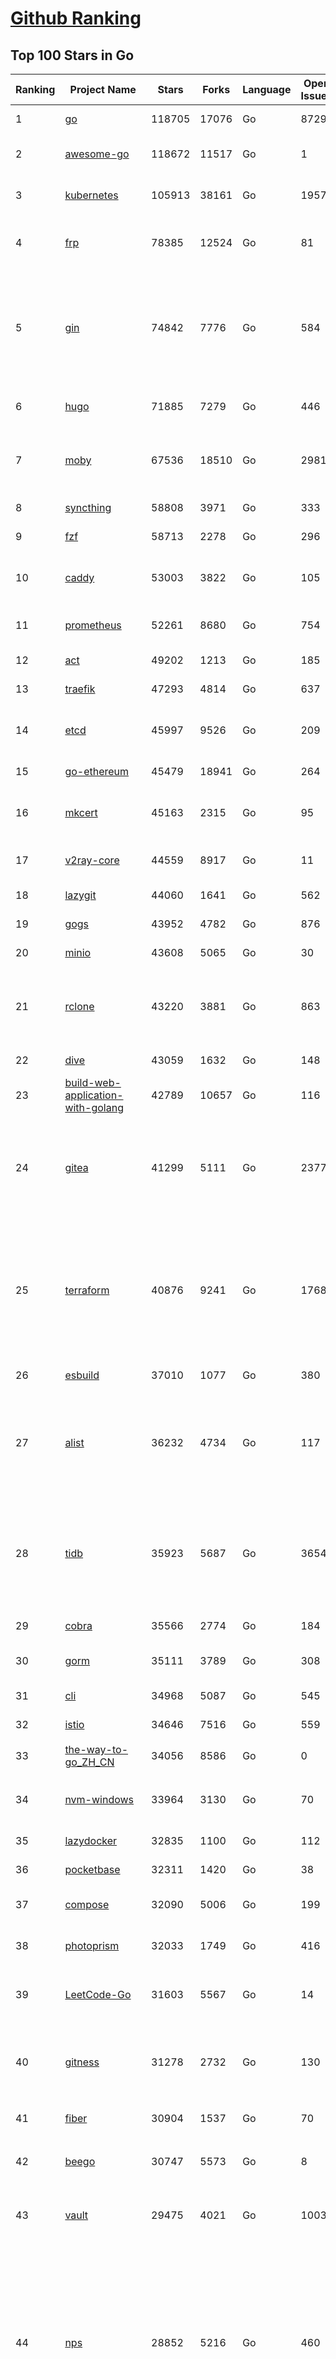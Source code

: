 [Github Ranking](../README.md)
==========

## Top 100 Stars in Go

| Ranking | Project Name | Stars | Forks | Language | Open Issues | Description | Last Commit |
| ------- | ------------ | ----- | ----- | -------- | ----------- | ----------- | ----------- |
| 1 | [go](https://github.com/golang/go) | 118705 | 17076 | Go | 8729 | The Go programming language | 2024-03-21T00:53:42Z |
| 2 | [awesome-go](https://github.com/avelino/awesome-go) | 118672 | 11517 | Go | 1 | A curated list of awesome Go frameworks, libraries and software | 2024-03-21T02:43:07Z |
| 3 | [kubernetes](https://github.com/kubernetes/kubernetes) | 105913 | 38161 | Go | 1957 | Production-Grade Container Scheduling and Management | 2024-03-21T00:47:25Z |
| 4 | [frp](https://github.com/fatedier/frp) | 78385 | 12524 | Go | 81 | A fast reverse proxy to help you expose a local server behind a NAT or firewall to the internet. | 2024-03-20T09:18:46Z |
| 5 | [gin](https://github.com/gin-gonic/gin) | 74842 | 7776 | Go | 584 | Gin is a HTTP web framework written in Go (Golang). It features a Martini-like API with much better performance -- up to 40 times faster. If you need smashing performance, get yourself some Gin. | 2024-03-20T13:23:33Z |
| 6 | [hugo](https://github.com/gohugoio/hugo) | 71885 | 7279 | Go | 446 | The world’s fastest framework for building websites. | 2024-03-20T15:53:17Z |
| 7 | [moby](https://github.com/moby/moby) | 67536 | 18510 | Go | 2981 | The Moby Project - a collaborative project for the container ecosystem to assemble container-based systems | 2024-03-21T02:52:50Z |
| 8 | [syncthing](https://github.com/syncthing/syncthing) | 58808 | 3971 | Go | 333 | Open Source Continuous File Synchronization | 2024-03-19T01:22:53Z |
| 9 | [fzf](https://github.com/junegunn/fzf) | 58713 | 2278 | Go | 296 | :cherry_blossom: A command-line fuzzy finder | 2024-03-20T23:33:29Z |
| 10 | [caddy](https://github.com/caddyserver/caddy) | 53003 | 3822 | Go | 105 | Fast and extensible multi-platform HTTP/1-2-3 web server with automatic HTTPS | 2024-03-20T22:12:57Z |
| 11 | [prometheus](https://github.com/prometheus/prometheus) | 52261 | 8680 | Go | 754 | The Prometheus monitoring system and time series database. | 2024-03-20T19:02:51Z |
| 12 | [act](https://github.com/nektos/act) | 49202 | 1213 | Go | 185 | Run your GitHub Actions locally 🚀 | 2024-03-20T17:39:51Z |
| 13 | [traefik](https://github.com/traefik/traefik) | 47293 | 4814 | Go | 637 | The Cloud Native Application Proxy | 2024-03-20T09:39:59Z |
| 14 | [etcd](https://github.com/etcd-io/etcd) | 45997 | 9526 | Go | 209 | Distributed reliable key-value store for the most critical data of a distributed system | 2024-03-21T02:34:55Z |
| 15 | [go-ethereum](https://github.com/ethereum/go-ethereum) | 45479 | 18941 | Go | 264 | Official Go implementation of the Ethereum protocol | 2024-03-21T01:43:59Z |
| 16 | [mkcert](https://github.com/FiloSottile/mkcert) | 45163 | 2315 | Go | 95 | A simple zero-config tool to make locally trusted development certificates with any names you'd like. | 2024-03-05T14:04:53Z |
| 17 | [v2ray-core](https://github.com/v2ray/v2ray-core) | 44559 | 8917 | Go | 11 | A platform for building proxies to bypass network restrictions. | 2024-03-20T05:28:36Z |
| 18 | [lazygit](https://github.com/jesseduffield/lazygit) | 44060 | 1641 | Go | 562 | simple terminal UI for git commands | 2024-03-20T20:04:22Z |
| 19 | [gogs](https://github.com/gogs/gogs) | 43952 | 4782 | Go | 876 | Gogs is a painless self-hosted Git service | 2024-03-20T23:02:58Z |
| 20 | [minio](https://github.com/minio/minio) | 43608 | 5065 | Go | 30 | The Object Store for AI Data Infrastructure | 2024-03-21T01:12:38Z |
| 21 | [rclone](https://github.com/rclone/rclone) | 43220 | 3881 | Go | 863 | "rsync for cloud storage" - Google Drive, S3, Dropbox, Backblaze B2, One Drive, Swift, Hubic, Wasabi, Google Cloud Storage, Yandex Files | 2024-03-20T15:48:49Z |
| 22 | [dive](https://github.com/wagoodman/dive) | 43059 | 1632 | Go | 148 | A tool for exploring each layer in a docker image | 2024-03-20T17:29:35Z |
| 23 | [build-web-application-with-golang](https://github.com/astaxie/build-web-application-with-golang) | 42789 | 10657 | Go | 116 | A golang ebook intro how to build a web with golang | 2024-01-12T19:57:29Z |
| 24 | [gitea](https://github.com/go-gitea/gitea) | 41299 | 5111 | Go | 2377 | Git with a cup of tea! Painless self-hosted all-in-one software development service, including Git hosting, code review, team collaboration, package registry and CI/CD | 2024-03-21T02:50:58Z |
| 25 | [terraform](https://github.com/hashicorp/terraform) | 40876 | 9241 | Go | 1768 | Terraform enables you to safely and predictably create, change, and improve infrastructure. It is a source-available tool that codifies APIs into declarative configuration files that can be shared amongst team members, treated as code, edited, reviewed, and versioned. | 2024-03-20T21:02:30Z |
| 26 | [esbuild](https://github.com/evanw/esbuild) | 37010 | 1077 | Go | 380 | An extremely fast bundler for the web | 2024-03-18T12:25:03Z |
| 27 | [alist](https://github.com/alist-org/alist) | 36232 | 4734 | Go | 117 | 🗂️A file list/WebDAV program that supports multiple storages, powered by Gin and Solidjs. / 一个支持多存储的文件列表/WebDAV程序，使用 Gin 和 Solidjs。 | 2024-03-20T22:31:23Z |
| 28 | [tidb](https://github.com/pingcap/tidb) | 35923 | 5687 | Go | 3654 | TiDB is an open-source, cloud-native, distributed, MySQL-Compatible database for elastic scale and real-time analytics. Try AI-powered Chat2Query free at : https://tidbcloud.com/free-trial | 2024-03-21T02:29:49Z |
| 29 | [cobra](https://github.com/spf13/cobra) | 35566 | 2774 | Go | 184 | A Commander for modern Go CLI interactions | 2024-03-12T10:42:47Z |
| 30 | [gorm](https://github.com/go-gorm/gorm) | 35111 | 3789 | Go | 308 | The fantastic ORM library for Golang, aims to be developer friendly | 2024-03-20T11:51:52Z |
| 31 | [cli](https://github.com/cli/cli) | 34968 | 5087 | Go | 545 | GitHub’s official command line tool | 2024-03-21T00:41:30Z |
| 32 | [istio](https://github.com/istio/istio) | 34646 | 7516 | Go | 559 | Connect, secure, control, and observe services. | 2024-03-21T02:27:07Z |
| 33 | [the-way-to-go_ZH_CN](https://github.com/unknwon/the-way-to-go_ZH_CN) | 34056 | 8586 | Go | 0 | 《The Way to Go》中文译本，中文正式名《Go 入门指南》 | 2024-02-02T08:48:40Z |
| 34 | [nvm-windows](https://github.com/coreybutler/nvm-windows) | 33964 | 3130 | Go | 70 | A node.js version management utility for Windows. Ironically written in Go. | 2024-03-18T15:56:02Z |
| 35 | [lazydocker](https://github.com/jesseduffield/lazydocker) | 32835 | 1100 | Go | 112 | The lazier way to manage everything docker | 2024-03-02T03:03:43Z |
| 36 | [pocketbase](https://github.com/pocketbase/pocketbase) | 32311 | 1420 | Go | 38 | Open Source realtime backend in 1 file | 2024-03-20T21:52:34Z |
| 37 | [compose](https://github.com/docker/compose) | 32090 | 5006 | Go | 199 | Define and run multi-container applications with Docker | 2024-03-20T18:42:15Z |
| 38 | [photoprism](https://github.com/photoprism/photoprism) | 32033 | 1749 | Go | 416 | AI-Powered Photos App for the Decentralized Web 🌈💎✨ | 2024-03-16T21:59:38Z |
| 39 | [LeetCode-Go](https://github.com/halfrost/LeetCode-Go) | 31603 | 5567 | Go | 14 | ✅ Solutions to LeetCode by Go, 100% test coverage, runtime beats 100% / LeetCode 题解 | 2024-02-05T19:38:45Z |
| 40 | [gitness](https://github.com/harness/gitness) | 31278 | 2732 | Go | 130 | Gitness is an Open Source developer platform with Source Control management, Continuous Integration and Continuous Delivery. | 2024-03-21T02:08:04Z |
| 41 | [fiber](https://github.com/gofiber/fiber) | 30904 | 1537 | Go | 70 | ⚡️ Express inspired web framework written in Go | 2024-03-20T16:22:02Z |
| 42 | [beego](https://github.com/beego/beego) | 30747 | 5573 | Go | 8 | beego is an open-source, high-performance web framework for the Go programming language. | 2024-03-18T13:26:42Z |
| 43 | [vault](https://github.com/hashicorp/vault) | 29475 | 4021 | Go | 1003 | A tool for secrets management, encryption as a service, and privileged access management | 2024-03-21T01:30:26Z |
| 44 | [nps](https://github.com/ehang-io/nps) | 28852 | 5216 | Go | 460 | 一款轻量级、高性能、功能强大的内网穿透代理服务器。支持tcp、udp、socks5、http等几乎所有流量转发，可用来访问内网网站、本地支付接口调试、ssh访问、远程桌面，内网dns解析、内网socks5代理等等……，并带有功能强大的web管理端。a lightweight, high-performance, powerful intranet penetration proxy server, with a powerful web management terminal. | 2024-01-11T03:38:31Z |
| 45 | [cockroach](https://github.com/cockroachdb/cockroach) | 28846 | 3597 | Go | 4672 | CockroachDB - the open source, cloud-native distributed SQL database. | 2024-03-21T02:59:50Z |
| 46 | [echo](https://github.com/labstack/echo) | 28228 | 2195 | Go | 43 | High performance, minimalist Go web framework | 2024-03-18T10:48:36Z |
| 47 | [minikube](https://github.com/kubernetes/minikube) | 28194 | 4726 | Go | 969 | Run Kubernetes locally | 2024-03-20T22:54:09Z |
| 48 | [consul](https://github.com/hashicorp/consul) | 27662 | 4359 | Go | 1142 | Consul is a distributed, highly available, and data center aware solution to connect and configure applications across dynamic, distributed infrastructure. | 2024-03-20T20:29:45Z |
| 49 | [go-zero](https://github.com/zeromicro/go-zero) | 27311 | 3763 | Go | 292 | A cloud-native Go microservices framework with cli tool for productivity. | 2024-03-20T15:34:07Z |
| 50 | [v2ray-core](https://github.com/v2fly/v2ray-core) | 27246 | 4408 | Go | 49 | A platform for building proxies to bypass network restrictions. | 2024-03-20T12:58:04Z |
| 51 | [memos](https://github.com/usememos/memos) | 26178 | 1877 | Go | 58 | An open source, lightweight note-taking service. Easily capture and share your great thoughts. | 2024-03-21T00:12:50Z |
| 52 | [k3s](https://github.com/k3s-io/k3s) | 26128 | 2203 | Go | 141 | Lightweight Kubernetes | 2024-03-21T01:24:17Z |
| 53 | [milvus](https://github.com/milvus-io/milvus) | 26097 | 2531 | Go | 523 | A cloud-native vector database, storage for next generation AI applications | 2024-03-21T02:56:10Z |
| 54 | [croc](https://github.com/schollz/croc) | 26092 | 1034 | Go | 73 | Easily and securely send things from one computer to another :crocodile: :package: | 2024-03-11T22:50:24Z |
| 55 | [kit](https://github.com/go-kit/kit) | 26022 | 2414 | Go | 36 | A standard library for microservices. | 2024-03-20T06:28:08Z |
| 56 | [helm](https://github.com/helm/helm) | 25862 | 6894 | Go | 327 | The Kubernetes Package Manager | 2024-03-20T18:01:49Z |
| 57 | [viper](https://github.com/spf13/viper) | 25484 | 1978 | Go | 391 | Go configuration with fangs | 2024-03-20T17:31:39Z |
| 58 | [iris](https://github.com/kataras/iris) | 24788 | 2464 | Go | 101 | The fastest HTTP/2 Go Web Framework. New, modern and easy to learn. Fast development with Code you control. Unbeatable cost-performance ratio :rocket: | 2024-03-13T23:28:28Z |
| 59 | [nsq](https://github.com/nsqio/nsq) | 24465 | 2877 | Go | 50 | A realtime distributed messaging platform | 2024-03-20T15:36:08Z |
| 60 | [k9s](https://github.com/derailed/k9s) | 24393 | 1541 | Go | 409 | 🐶 Kubernetes CLI To Manage Your Clusters In Style! | 2024-03-20T19:38:36Z |
| 61 | [faas](https://github.com/openfaas/faas) | 24379 | 1900 | Go | 30 | OpenFaaS - Serverless Functions Made Simple | 2024-03-02T20:58:59Z |
| 62 | [docker_practice](https://github.com/yeasy/docker_practice) | 24009 | 5660 | Go | 5 | Learn and understand Docker&Container technologies, with real DevOps practice! | 2024-02-04T03:46:32Z |
| 63 | [logrus](https://github.com/sirupsen/logrus) | 23910 | 2255 | Go | 5 | Structured, pluggable logging for Go. | 2024-03-12T15:31:09Z |
| 64 | [lux](https://github.com/iawia002/lux) | 23906 | 2694 | Go | 468 | 👾 Fast and simple video download library and CLI tool written in Go | 2024-03-14T00:35:39Z |
| 65 | [Wox](https://github.com/Wox-launcher/Wox) | 23850 | 2360 | Go | 156 | A cross-platform launcher that simply works | 2024-03-20T14:53:36Z |
| 66 | [ngrok](https://github.com/inconshreveable/ngrok) | 23822 | 4231 | Go | 232 | Introspected tunnels to localhost | 2023-12-14T18:57:31Z |
| 67 | [go-patterns](https://github.com/tmrts/go-patterns) | 23786 | 2129 | Go | 17 | Curated list of Go design patterns, recipes and idioms | 2023-10-01T05:09:32Z |
| 68 | [micro](https://github.com/zyedidia/micro) | 23722 | 1128 | Go | 762 | A modern and intuitive terminal-based text editor | 2024-03-20T21:36:08Z |
| 69 | [restic](https://github.com/restic/restic) | 23308 | 1450 | Go | 427 | Fast, secure, efficient backup program | 2024-03-19T18:14:48Z |
| 70 | [bubbletea](https://github.com/charmbracelet/bubbletea) | 23255 | 689 | Go | 50 | A powerful little TUI framework 🏗 | 2024-03-20T17:45:10Z |
| 71 | [filebrowser](https://github.com/filebrowser/filebrowser) | 23169 | 2684 | Go | 62 | 📂 Web File Browser | 2024-03-20T20:04:03Z |
| 72 | [dapr](https://github.com/dapr/dapr) | 23142 | 1813 | Go | 375 | Dapr is a portable, event-driven, runtime for building distributed applications across cloud and edge. | 2024-03-20T06:16:35Z |
| 73 | [k6](https://github.com/grafana/k6) | 23057 | 1168 | Go | 379 | A modern load testing tool, using Go and JavaScript - https://k6.io | 2024-03-20T11:49:33Z |
| 74 | [fyne](https://github.com/fyne-io/fyne) | 22928 | 1290 | Go | 632 | Cross platform GUI toolkit in Go inspired by Material Design | 2024-03-20T19:32:52Z |
| 75 | [hub](https://github.com/mislav/hub) | 22665 | 2181 | Go | 242 | A command-line tool that makes git easier to use with GitHub. | 2024-02-02T21:00:44Z |
| 76 | [vegeta](https://github.com/tsenart/vegeta) | 22602 | 1320 | Go | 66 | HTTP load testing tool and library. It's over 9000! | 2024-01-29T16:54:01Z |
| 77 | [rancher](https://github.com/rancher/rancher) | 22402 | 2869 | Go | 2648 | Complete container management platform | 2024-03-20T22:35:47Z |
| 78 | [kratos](https://github.com/go-kratos/kratos) | 22250 | 3905 | Go | 27 | Your ultimate Go microservices framework for the cloud-native era. | 2024-03-20T08:19:57Z |
| 79 | [AdGuardHome](https://github.com/AdguardTeam/AdGuardHome) | 22131 | 1649 | Go | 1005 | Network-wide ads & trackers blocking DNS server | 2024-03-20T18:06:10Z |
| 80 | [harbor](https://github.com/goharbor/harbor) | 21972 | 4509 | Go | 581 | An open source trusted cloud native registry project that stores, signs, and scans content. | 2024-03-20T17:40:53Z |
| 81 | [colly](https://github.com/gocolly/colly) | 21901 | 1689 | Go | 146 | Elegant Scraper and Crawler Framework for Golang | 2024-03-15T14:48:04Z |
| 82 | [delve](https://github.com/go-delve/delve) | 21872 | 2093 | Go | 95 | Delve is a debugger for the Go programming language. | 2024-03-20T13:02:58Z |
| 83 | [loki](https://github.com/grafana/loki) | 21838 | 3184 | Go | 1246 | Like Prometheus, but for logs. | 2024-03-21T01:25:02Z |
| 84 | [testify](https://github.com/stretchr/testify) | 21780 | 1536 | Go | 246 | A toolkit with common assertions and mocks that plays nicely with the standard library | 2024-03-20T12:51:20Z |
| 85 | [wails](https://github.com/wailsapp/wails) | 21617 | 1029 | Go | 237 | Create beautiful applications using Go | 2024-03-20T18:42:32Z |
| 86 | [cli](https://github.com/urfave/cli) | 21467 | 1675 | Go | 27 | A simple, fast, and fun package for building command line apps in Go | 2024-03-15T15:22:47Z |
| 87 | [go-micro](https://github.com/go-micro/go-micro) | 21289 | 2306 | Go | 89 | A Go microservices framework | 2024-03-20T17:16:40Z |
| 88 | [Xray-core](https://github.com/XTLS/Xray-core) | 21278 | 3462 | Go | 449 | Xray, Penetrates Everything. Also the best v2ray-core, with XTLS support. Fully compatible configuration. | 2024-03-20T17:09:16Z |
| 89 | [podman](https://github.com/containers/podman) | 21255 | 2204 | Go | 556 | Podman: A tool for managing OCI containers and pods. | 2024-03-21T00:25:28Z |
| 90 | [learn-go-with-tests](https://github.com/quii/learn-go-with-tests) | 21060 | 2707 | Go | 43 | Learn Go with test-driven development | 2024-03-20T07:41:14Z |
| 91 | [websocket](https://github.com/gorilla/websocket) | 20958 | 3426 | Go | 42 | Package gorilla/websocket is a fast, well-tested and widely used WebSocket implementation for Go. | 2024-03-20T03:16:28Z |
| 92 | [trivy](https://github.com/aquasecurity/trivy) | 20938 | 2066 | Go | 178 | Find vulnerabilities, misconfigurations, secrets, SBOM in containers, Kubernetes, code repositories, clouds and more | 2024-03-21T00:37:47Z |
| 93 | [CasaOS](https://github.com/IceWhaleTech/CasaOS) | 20892 | 1134 | Go | 348 | CasaOS - A simple, easy-to-use, elegant open-source Personal Cloud system. | 2024-03-05T06:44:22Z |
| 94 | [fasthttp](https://github.com/valyala/fasthttp) | 20877 | 1705 | Go | 72 | Fast HTTP package for Go. Tuned for high performance. Zero memory allocations in hot paths. Up to 10x faster than net/http | 2024-03-19T17:31:27Z |
| 95 | [seaweedfs](https://github.com/seaweedfs/seaweedfs) | 20769 | 2144 | Go | 287 | SeaweedFS is a fast distributed storage system for blobs, objects, files, and data lake, for billions of files! Blob store has O(1) disk seek, cloud tiering. Filer supports Cloud Drive, cross-DC active-active replication, Kubernetes, POSIX FUSE mount, S3 API, S3 Gateway, Hadoop, WebDAV, encryption, Erasure Coding. | 2024-03-20T19:54:30Z |
| 96 | [zap](https://github.com/uber-go/zap) | 20718 | 1385 | Go | 103 | Blazing fast, structured, leveled logging in Go. | 2024-03-10T16:32:29Z |
| 97 | [Cloudreve](https://github.com/cloudreve/Cloudreve) | 20558 | 3281 | Go | 198 | 🌩支持多家云存储的云盘系统 (Self-hosted file management and sharing system, supports multiple storage providers) | 2024-03-19T20:45:45Z |
| 98 | [mux](https://github.com/gorilla/mux) | 20031 | 1827 | Go | 16 | Package gorilla/mux is a powerful HTTP router and URL matcher for building Go web servers with 🦍 | 2024-01-22T04:09:27Z |
| 99 | [dgraph](https://github.com/dgraph-io/dgraph) | 19983 | 1469 | Go | 213 | The high-performance database for modern applications | 2024-03-20T17:22:44Z |
| 100 | [grpc-go](https://github.com/grpc/grpc-go) | 19677 | 4176 | Go | 127 | The Go language implementation of gRPC. HTTP/2 based RPC | 2024-03-21T01:51:55Z |

